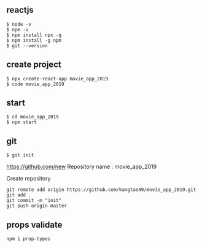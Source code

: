 reactjs
---
```
$ node -v
$ npm -v
$ npm install npx -g
$ npm install -g npm
$ git --version
```

create project
---
```
$ npx create-react-app movie_app_2019
$ code movie_app_2019
```
start
---
```
$ cd movie_app_2019
$ npm start
```

git
---
```
$ git init
```
https://github.com/new
Repository name : movie_app_2019

Create repository

```
git remote add origin https://github.com/kangtae49/movie_app_2019.git
git add .
git commit -m "init"
git push origin master
```

props validate
---
```
npm i prop-types
```
